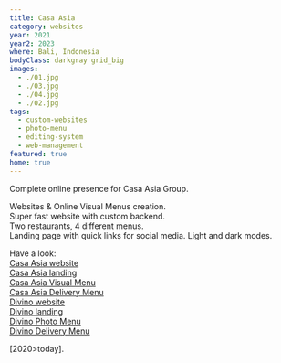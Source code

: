```yaml
---
title: Casa Asia
category: websites
year: 2021
year2: 2023
where: Bali, Indonesia
bodyClass: darkgray grid_big
images:
  - ./01.jpg
  - ./03.jpg
  - ./04.jpg
  - ./02.jpg
tags:
  - custom-websites
  - photo-menu
  - editing-system
  - web-management
featured: true
home: true
---
```


Complete online presence for Casa Asia Group.

Websites & Online Visual Menus creation.<br>
Super fast website with custom backend.<br>
Two restaurants, 4 different menus.<br>
Landing page with quick links for social media.
Light and dark modes.

Have a look:<br>
[Casa Asia website](https://casaasiabali.com/?source=rokma.com)<br>
[Casa Asia landing](https://in.casaasiabali.com/?source=rokma.com)<br>
[Casa Asia Visual Menu](https://casaasiabali.com/menu?source=rokma.com)<br>
[Casa Asia Delivery Menu](https://casaasiabali.com/delivery?source=rokma.com)<br>
[Divino website](https://divinobali.com/?source=rokma.com)<br>
[Divino landing](https://in.divinobali.com/?source=rokma.com)<br>
[Divino Photo Menu](https://divinobali.com/menu?source=rokma.com)<br>
[Divino Delivery Menu](https://divinobali.com/delivery?source=rokma.com)<br>

[2020>today].
